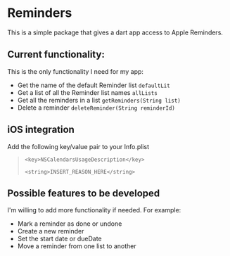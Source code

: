 # Reminders

This is a simple package that gives a dart app access to Apple Reminders. 

## Current functionality:

This is the only functionality I need for my app:

* Get the name of the default Reminder list `defaultLit`
* Get a list of all the Reminder list names `allLists`
* Get all the reminders in a list `getReminders(String list)`
* Delete a reminder `deleteReminder(String reminderId)`

## iOS integration

Add the following key/value pair to your Info.plist
>
> `<key>NSCalendarsUsageDescription</key>`
> 
> `<string>INSERT_REASON_HERE</string>`
> 

## Possible features to be developed

I'm willing to add more functionality if needed. For example:

* Mark a reminder as done or undone
* Create a new reminder
* Set the start date or dueDate
* Move a reminder from one list to another